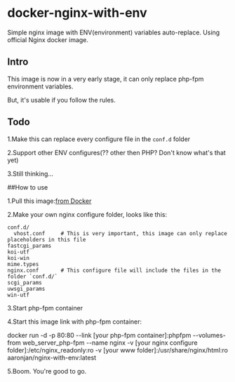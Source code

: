 docker-nginx-with-env
=====================

Simple nginx image with ENV(environment) variables auto-replace. Using official Nginx docker image.

## Intro

This image is now in a very early stage, it can only replace php-fpm environment variables.

But, it's usable if you follow the rules.

## Todo

1.Make this can replace every configure file in the `conf.d` folder

2.Support other ENV configures(?? other then PHP? Don't know what's that yet)

3.Still thinking...

##How to use

1.Pull this image:[from Docker](https://registry.hub.docker.com/u/aaronjan/nginx-with-env/)

2.Make your own nginx configure folder, looks like this:

```
conf.d/
  vhost.conf     # This is very important, this image can only replace placeholders in this file
fastcgi_params
koi-utf
koi-win
mime.types
nginx.conf       # This configure file will include the files in the folder `conf.d/`
scgi_params
uwsgi_params
win-utf
```

3.Start php-fpm container

4.Start this image link with php-fpm container:

docker run -d -p 80:80 --link [your php-fpm container]:phpfpm --volumes-from web_server_php-fpm --name nginx -v [your nginx configure folder]:/etc/nginx_readonly:ro -v [your www folder]:/usr/share/nginx/html:ro aaronjan/nginx-with-env:latest

5.Boom. You're good to go.
